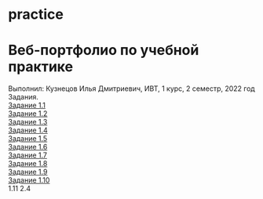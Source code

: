 # practice
# Веб-портфолио по учебной практике
Выполнил: Кузнецов Илья Дмитриевич, ИВТ, 1 курс, 2 семестр, 2022 год                                                                                                            
Задания.                                                                                                                                        
<a href="https://bolzuka.github.io" rel="nofollow">Задание 1.1</a>                                                                                                            
<a href="https://bolzuka.github.io" rel="nofollow">Задание 1.2</a>                                                                                                           
<a href="https://bolzuka.github.io" rel="nofollow">Задание 1.3</a>                                                                                                           
<a href="https://bolzuka.github.io" rel="nofollow">Задание 1.4</a>                                                                                                           
<a href="https://bolzuka.github.io" rel="nofollow">Задание 1.5</a>                                                                                                           
<a href="https://bolzuka.github.io" rel="nofollow">Задание 1.6</a>                                                                                                           
<a href="https://bolzuka.github.io" rel="nofollow">Задание 1.7</a>                                                                                                           
<a href="https://bolzuka.github.io" rel="nofollow">Задание 1.8</a>                                                                                                           
<a href="https://bolzuka.github.io" rel="nofollow">Задание 1.9</a>                                                                                                           
<a href="https://bolzuka.github.io" rel="nofollow">Задание 1.10</a>                                                                                                           
1.11
2.4
